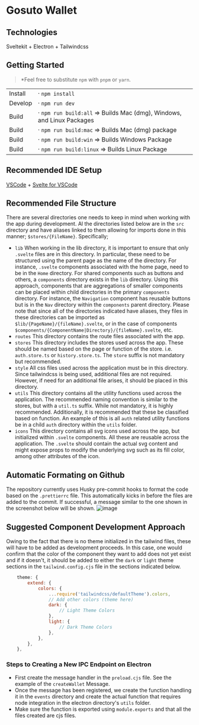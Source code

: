 # Gosuto Wallet

## Technologies

Sveltekit + Electron + Tailwindcss

## Getting Started

> \*Feel free to substitute `npm` with `pnpm` or `yarn`.

|         |                                                                        |
| ------- | ---------------------------------------------------------------------- |
| Install | · `npm install`                                                        |
| Develop | · `npm run dev`                                                        |
| Build   | · `npm run build:all` => Builds Mac (dmg), Windows, and Linux Packages |
| Build   | · `npm run build:mac` => Builds Mac (dmg) package                      |
| Build   | · `npm run build:win` => Builds Windows Package                        |
| Build   | · `npm run build:linux` => Builds Linux Package                        |

## Recommended IDE Setup

[VSCode](https://code.visualstudio.com/) + [Svelte for VSCode](https://marketplace.visualstudio.com/items?itemName=svelte.svelte-vscode)

## Recommended File Structure

There are several directories one needs to keep in mind when working with the app during development. Al the directories listed below are in the `src` directory and have aliases linked to them allowing for imports done in this manner; `$stores/{FileName}`. Specifically;

- `lib`
  When working in the lib directory, it is important to ensure that only `.svelte` files are in this directory. In particular, these need to be structured using the parent page as the name of the directory. For instance, `.svelte` components associated with the home page, need to be in the `Home` directory. For shared components such as buttons and others, a `components` directory exists in the `lib` directory. Using this approach, components that are aggregations of smaller components can be placed within child directories in the primary `components` directory. For instance, the `Navigation` component has reusable buttons but is in the `Nav` directory within the `components` parent directory.
  Please note that since all of the directories indicated have aliases, they files in these directories can be imported as `$lib/{PageName}/{fileName}.svelte`, or in the case of components `$components/{ComponentName|Directory}/{fileName}.svelte`, etc.
- `routes`
  This directory contains the route files associated with the app.
- `stores`
  This directory includes the stores used across the app. These should be named based on the page or function of the store. i.e. `auth.store.ts` or `history.store.ts`. The `store` suffix is not mandatory but recommended.
- `style`
  All css files used across the application must be in this directory. Since tailwindcss is being used, additional files are not required. However, if need for an additional file arises, it should be placed in this directory.
- `utils`
  This directory contains all the utility functions used across the application. The recommended naming convention is similar to the stores, but with a `util.ts` suffix. While not mandatory, it is highly recommended. Additionally, it is recommended that these be classified based on function. An example of this is all `auth` related utility functions be in a child `auth` directory within the `utils` folder.
- `icons`
  This directory contains all svg icons used across the app, but initialized within `.svelte` components. All these are reusable across the application. The `.svelte` should contain the actual svg content and might expose props to modify the underlying svg such as its fill color, among other attributes of the icon.

## Automatic Formating on Github

The repository currently uses Husky pre-commit hooks to format the code based on the `.prettierrc` file. This automatically kicks in before the files are added to the commit. If successful, a message similar to the one shown in the screenshot below will be shown.
![image](https://user-images.githubusercontent.com/89821717/145913449-fcd7e5c8-ebf8-416c-bf5f-7ab5c32f9be7.png)

## Suggested Component Development Approach

Owing to the fact that there is no theme initialized in the tailwind files, these will have to be added as development proceeds. In this case, one would confirm that the color of the component they want to add does not yet exist and if it doesn't, it should be added to either the `dark` or `light` theme sections in the `tailwind.config.cjs` file in the sections indicated below.

```js
	theme: {
		extend: {
			colors: {
				...require('tailwindcss/defaultTheme').colors,
				// Add other colors (theme here)
				dark: {
					// Light Theme Colors
				},
				light: {
					// Dark Theme Colors
				},
			},
		},
	},
```

### Steps to Creating a New IPC Endpoint on Electron

- First create the message handler in the `preload.cjs` file. See the example of the `createWallet` Message.
- Once the message has been registered, we create the function handling it in the `events` directory and create the actual function that requires node integration in the electron directory's `utils` folder.
- Make sure the function is exported using `module.exports` and that all the files created are cjs files.

